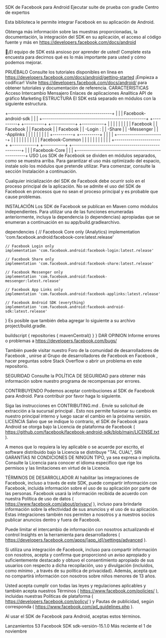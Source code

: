 
SDK de Facebook para Android
Ejecutar suite de prueba con gradle Centro de expertos

Esta biblioteca le permite integrar Facebook en su aplicación de Android.

Obtenga más información sobre las muestras proporcionadas, la documentación, la integración del SDK en su aplicación, el acceso al código fuente y más en https://developers.facebook.com/docs/android

👋¡El equipo de SDK está ansioso por aprender de usted! Complete esta encuesta para decirnos qué es lo más importante para usted y cómo podemos mejorar.

PRUÉBALO
Consulte los tutoriales disponibles en línea en https://developers.facebook.com/docs/android/getting-started
¡Empieza a codificar! Visite https://developers.facebook.com/docs/android/ para obtener tutoriales y documentación de referencia.
CARACTERISTICAS
Acceso
Intercambio
Mensajero
Enlaces de aplicaciones
Analítica
API de gráfico
Marketing
ESTRUCTURA
El SDK está separado en módulos con la siguiente estructura.

+----------------------------------------------------+
|                                                    |
| Facebook-android-sdk                               |
|                                                    |
+----------------------------------------------------+
+----------+ +----------+ +------------+ +-----------+
|          | |          | |            | |           |
| Facebook | | Facebook | | Facebook   | | Facebook  |
| -Login : | | -Share   | | -Messenger | | -Applinks |
|          | |          | |            | |           |
+----------+ +----------+ |            | |           |
+-----------------------+ |            | |           |
|                       | |            | |           |
| Facebook-Common       | |            | |           |
|                       | |            | |           |
+-----------------------+ +------------+ +-----------+
+----------------------------------------------------+
|                                                    |
| Facebook-Core                                      |
|                                                    |
+----------------------------------------------------+
USO
Los SDK de Facebook se dividen en módulos separados, como se muestra arriba. Para garantizar el uso más optimizado del espacio, instale solo los módulos que pretende utilizar. Para comenzar, consulte la sección Instalación a continuación.

Cualquier inicialización del SDK de Facebook debe ocurrir solo en el proceso principal de la aplicación. No se admite el uso del SDK de Facebook en procesos que no sean el proceso principal y es probable que cause problemas.

INSTALACIÓN
Los SDK de Facebook se publican en Maven como módulos independientes. Para utilizar una de las funciones enumeradas anteriormente, incluya la dependencia (o dependencias) apropiadas que se enumeran a continuación en su app/build.gradlearchivo.

dependencies {
    // Facebook Core only (Analytics)
    implementation 'com.facebook.android:facebook-core:latest.release'

    // Facebook Login only
    implementation 'com.facebook.android:facebook-login:latest.release'

    // Facebook Share only
    implementation 'com.facebook.android:facebook-share:latest.release'

    // Facebook Messenger only
    implementation 'com.facebook.android:facebook-messenger:latest.release'

    // Facebook App Links only
    implementation 'com.facebook.android:facebook-applinks:latest.release'

    // Facebook Android SDK (everything)
    implementation 'com.facebook.android:facebook-android-sdk:latest.release'
}
Es posible que también deba agregar lo siguiente a su archivo project/build.gradle.

buildscript {
    repositories {
        mavenCentral()
    }
}
DAR OPINION
Informe errores o problemas a https://developers.facebook.com/bugs/

También puede visitar nuestro Foro de la comunidad de desarrolladores de Facebook , unirse al Grupo de desarrolladores de Facebook en Facebook , hacer preguntas sobre Stack Overflow o abrir un problema en este repositorio.

SEGURIDAD
Consulte la POLÍTICA DE SEGURIDAD para obtener más información sobre nuestro programa de recompensas por errores.

CONTRIBUYENDO
Podemos aceptar contribuciones al SDK de Facebook para Android. Para contribuir por favor haga lo siguiente.

Siga las instrucciones en CONTRIBUTING.md .
Envíe su solicitud de extracción a la sucursal principal . Esto nos permite fusionar su cambio en nuestro principal interno y luego sacar el cambio en la próxima versión.
LICENCIA
Salvo que se indique lo contrario, el SDK de Facebook para Android se otorga bajo la Licencia de plataforma de Facebook ( https://github.com/facebook/facebook-android-sdk/blob/main/LICENSE.txt ).

A menos que lo requiera la ley aplicable o se acuerde por escrito, el software distribuido bajo la Licencia se distribuye "TAL CUAL", SIN GARANTÍAS NI CONDICIONES DE NINGÚN TIPO, ya sea expresa o implícita. Consulte la Licencia para conocer el idioma específico que rige los permisos y las limitaciones en virtud de la Licencia.

TÉRMINOS DE DESARROLLADOR
Al habilitar las integraciones de Facebook, incluso a través de este SDK, puede compartir información con Facebook, incluida información sobre el uso de su aplicación por parte de las personas. Facebook usará la información recibida de acuerdo con nuestra Política de uso de datos ( https://www.facebook.com/about/privacy/ ), incluso para brindarle información sobre la efectividad de sus anuncios y el uso de su aplicación. Estas integraciones también nos permiten a nosotros y a nuestros socios publicar anuncios dentro y fuera de Facebook.

Puede limitar el intercambio de información con nosotros actualizando el control Insights en la herramienta para desarrolladores ( https://developers.facebook.com/apps/[app_id]/settings/advanced ).

Si utiliza una integración de Facebook, incluso para compartir información con nosotros, acepta y confirma que proporcionó un aviso apropiado y suficientemente destacado y obtuvo el consentimiento apropiado de sus usuarios con respecto a dicha recopilación, uso y divulgación (incluidos, como mínimo , a través de su política de privacidad). Además, acepta que no compartirá información con nosotros sobre niños menores de 13 años.

Usted acepta cumplir con todas las leyes y regulaciones aplicables y también acepta nuestros Términos ( https://www.facebook.com/policies/ ), incluidas nuestras Políticas de plataforma ( https://developers.facebook.com/policy/ ) y Pautas de publicidad, según corresponda ( https://www.facebook.com/ad_guidelines.php ).

Al usar el SDK de Facebook para Android, aceptas estos términos.

Lanzamientos 53
Facebook SDK sdk-versión-15.1.0
Más reciente
el 1 de noviembre
